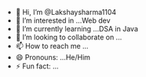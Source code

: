- 👋 Hi, I’m @Lakshaysharma1104
- 👀 I’m interested in ...Web dev
- 🌱 I’m currently learning ...DSA in Java
- 💞️ I’m looking to collaborate on ...
- 📫 How to reach me ...
- 😄 Pronouns: ...He/Him
- ⚡ Fun fact: ...

<!---
Lakshaysharma1104/Lakshaysharma1104 is a ✨ special ✨ repository because its `README.md` (this file) appears on your GitHub profile.
You can click the Preview link to take a look at your changes.
--->
